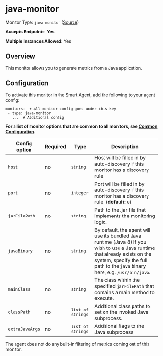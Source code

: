 <!--- GENERATED BY gomplate from scripts/docs/monitor-page.md.tmpl --->

# java-monitor

Monitor Type: `java-monitor` ([Source](https://github.com/signalfx/signalfx-agent/tree/master/internal/monitors/subproc/signalfx/java))

**Accepts Endpoints**: **Yes**

**Multiple Instances Allowed**: Yes

## Overview

This monitor allows you to generate metrics from a Java application.


## Configuration

To activate this monitor in the Smart Agent, add the following to your
agent config:

```
monitors:  # All monitor config goes under this key
 - type: java-monitor
   ...  # Additional config
```

**For a list of monitor options that are common to all monitors, see [Common
Configuration](../monitor-config.md#common-configuration).**


| Config option | Required | Type | Description |
| --- | --- | --- | --- |
| `host` | no | `string` | Host will be filled in by auto-discovery if this monitor has a discovery rule. |
| `port` | no | `integer` | Port will be filled in by auto-discovery if this monitor has a discovery rule. (**default:** `0`) |
| `jarFilePath` | no | `string` | Path to the .jar file that implements the monitoring logic. |
| `javaBinary` | no | `string` | By default, the agent will use its bundled Java runtime (Java 8) If you wish to use a Java runtime that already exists on the system, specify the full path to the `java` binary here, e.g. `/usr/bin/java`. |
| `mainClass` | no | `string` | The class within the specified `jarFilePath` that contains a main method to execute. |
| `classPath` | no | `list of strings` | Additional class paths to set on the invoked Java subprocess. |
| `extraJavaArgs` | no | `list of strings` | Additional flags to the Java subprocess |



The agent does not do any built-in filtering of metrics coming out of this
monitor.


